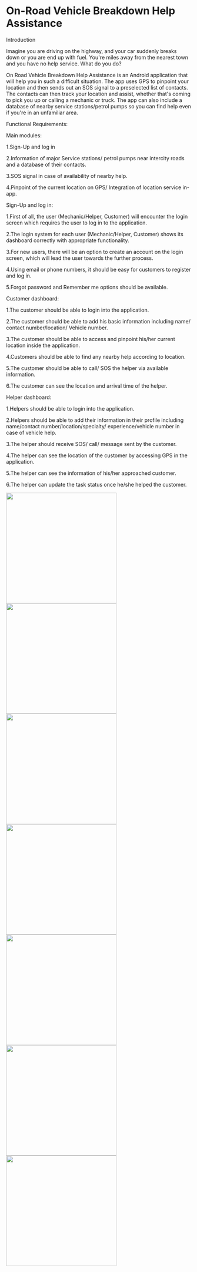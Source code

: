 # On-Road Vehicle Breakdown Help Assistance

Introduction

Imagine you are driving on the highway, and your car suddenly breaks down or you are end up with fuel. You're miles away from the nearest town and you have no help service. What do you do?

On Road Vehicle Breakdown Help Assistance is an Android application that will help you in such a difficult situation. The app uses GPS to pinpoint your location and then sends out an SOS signal to a preselected list of contacts. The contacts can then track your location and assist, whether that's coming to pick you up or calling a mechanic or truck. The app can also include a database of nearby service stations/petrol pumps so you can find help even if you're in an unfamiliar area. 

Functional Requirements:

Main modules:

1.Sign-Up and log in

2.Information of major Service stations/ petrol pumps near intercity roads and a database of their contacts.

3.SOS signal in case of availability of nearby help.

4.Pinpoint of the current location on GPS/ Integration of location service in-app.

Sign-Up and log in: 

1.First of all, the user (Mechanic/Helper, Customer) will encounter the login screen which requires the user to log in to the application.

2.The login system for each user (Mechanic/Helper, Customer) shows its dashboard correctly with appropriate functionality.

3.For new users, there will be an option to create an account on the login screen, which will lead the user towards the further process. 

4.Using email or phone numbers, it should be easy for customers to register and log in.

5.Forgot password and Remember me options should be available.

Customer dashboard:

1.The customer should be able to login into the application.

2.The customer should be able to add his basic information including name/ contact number/location/ Vehicle number. 

3.The customer should be able to access and pinpoint his/her current location inside the application.

4.Customers should be able to find any nearby help according to location.

5.The customer should be able to call/ SOS the helper via available information.

6.The customer can see the location and arrival time of the helper.

Helper dashboard:

1.Helpers should be able to login into the application.

2.Helpers should be able to add their information in their profile including name/contact number/location/specialty/ experience/vehicle number in case of vehicle help.

3.The helper should receive SOS/ call/ message sent by the customer.

4.The helper can see the location of the customer by accessing GPS in the application.

5.The helper can see the information of his/her approached customer.

6.The helper can update the task status once he/she helped the customer.


<img src="https://github.com/user-attachments/assets/0001e614-41dc-49fc-9f2e-17a1a1315ff6" width="300dp">  <img src="https://github.com/user-attachments/assets/8ea4c179-902d-49d0-a681-572db38c5d47" width="300dp"> <img src="https://github.com/user-attachments/assets/f9b5fb73-18a6-4647-b79e-5dd0267e555e" width="300dp"><img src="https://github.com/user-attachments/assets/5c7b70d6-6b27-4881-9d89-f3e14a2b3672" width="300dp">  <img src="https://github.com/user-attachments/assets/5062dcc3-accc-431e-ba09-761c8b5e5876" width="300dp"> <img src="https://github.com/user-attachments/assets/cda7252d-bc99-4121-9a38-52d2d8356085" width="300dp"><img src="https://github.com/user-attachments/assets/5ca1179f-1cae-4647-8ba0-34712deda470" width="300dp">
